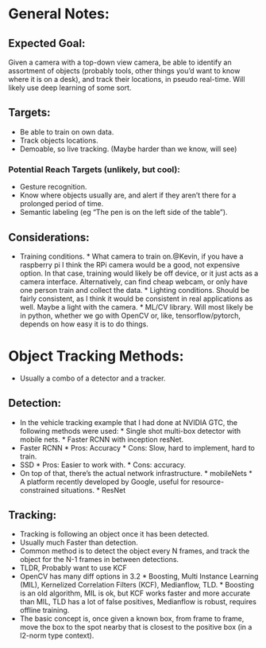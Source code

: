 # General Notes:

## Expected Goal:
Given a camera with a top-down view camera, be able to identify an assortment of objects (probably tools, other things you’d want to know where it is on a desk), and track their locations, in pseudo real-time. Will likely use deep learning of some sort.

## Targets:  
* Be able to train on own data.
* Track objects locations.
* Demoable, so live tracking. (Maybe harder than we know, will see)

### Potential Reach Targets (unlikely, but cool):
* Gesture recognition.
* Know where objects usually are, and alert if they aren’t there for a prolonged period of time.
* Semantic labeling (eg “The pen is on the left side of the table”).

## Considerations:
* Training conditions.
        * What camera to train on.@Kevin, if you have a raspberry pi I think the RPi camera would be a good, not expensive option. In that case, training would likely be off device, or it just acts as a camera interface. Alternatively, can find cheap webcam, or only have one person train and collect the data.
        * Lighting conditions. Should be fairly consistent, as I think it would be consistent in real applications as well. Maybe a light with the camera.
        * ML/CV library. Will most likely be in python, whether we go with OpenCV or, like, tensorflow/pytorch, depends on how easy it is to do things. 
        
# Object Tracking Methods:
* Usually a combo of a detector and a tracker.
## Detection:
* In the vehicle tracking example that I had done at NVIDIA GTC, the following methods were used:
        * Single shot multi-box detector with mobile nets.
        * Faster RCNN with inception resNet.
* Faster RCNN
        * Pros: Accuracy
        * Cons: Slow, hard to implement, hard to train. 
* SSD
        * Pros: Easier to work with.
        * Cons: accuracy.
* On top of that, there’s the actual network infrastructure.
        * mobileNets
                * A platform recently developed by Google, useful for resource-constrained situations.
        * ResNet 
        
## Tracking:
* Tracking is following an object once it has been detected.
* Usually much Faster than detection.
* Common method is to detect the object every N frames, and track the object for the N-1 frames in between detections.
* TLDR, Probably want to use KCF
* OpenCV has many diff options in 3.2
        * Boosting, Multi Instance Learning (MIL), Kernelized Correlation Filters (KCF), Medianflow, TLD.
        * Boosting is an old algorithm, MIL is ok, but KCF works faster and more accurate than MIL, TLD has a lot of false positives, Medianflow is robust, requires offline training.
* The basic concept is, once given a known box, from frame to frame, move the box to the spot nearby that is closest to the positive box (in a l2-norm type context).   